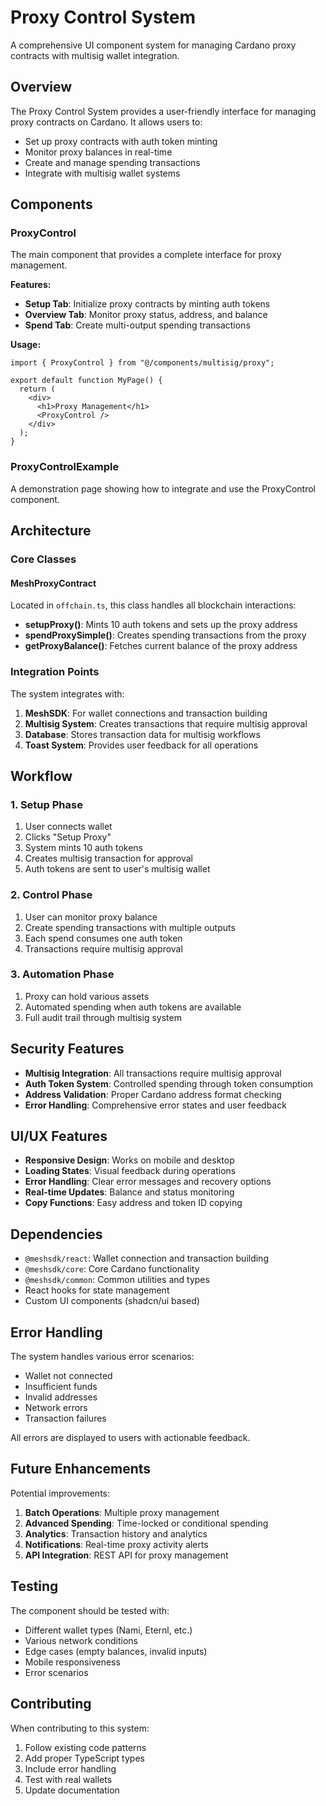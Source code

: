 # Proxy Control System

A comprehensive UI component system for managing Cardano proxy contracts with multisig wallet integration.

## Overview

The Proxy Control System provides a user-friendly interface for managing proxy contracts on Cardano. It allows users to:

- Set up proxy contracts with auth token minting
- Monitor proxy balances in real-time
- Create and manage spending transactions
- Integrate with multisig wallet systems

## Components

### ProxyControl

The main component that provides a complete interface for proxy management.

**Features:**
- **Setup Tab**: Initialize proxy contracts by minting auth tokens
- **Overview Tab**: Monitor proxy status, address, and balance
- **Spend Tab**: Create multi-output spending transactions

**Usage:**
```tsx
import { ProxyControl } from "@/components/multisig/proxy";

export default function MyPage() {
  return (
    <div>
      <h1>Proxy Management</h1>
      <ProxyControl />
    </div>
  );
}
```

### ProxyControlExample

A demonstration page showing how to integrate and use the ProxyControl component.

## Architecture

### Core Classes

#### MeshProxyContract

Located in `offchain.ts`, this class handles all blockchain interactions:

- **setupProxy()**: Mints 10 auth tokens and sets up the proxy address
- **spendProxySimple()**: Creates spending transactions from the proxy
- **getProxyBalance()**: Fetches current balance of the proxy address

### Integration Points

The system integrates with:

1. **MeshSDK**: For wallet connections and transaction building
2. **Multisig System**: Creates transactions that require multisig approval
3. **Database**: Stores transaction data for multisig workflows
4. **Toast System**: Provides user feedback for all operations

## Workflow

### 1. Setup Phase
1. User connects wallet
2. Clicks "Setup Proxy" 
3. System mints 10 auth tokens
4. Creates multisig transaction for approval
5. Auth tokens are sent to user's multisig wallet

### 2. Control Phase
1. User can monitor proxy balance
2. Create spending transactions with multiple outputs
3. Each spend consumes one auth token
4. Transactions require multisig approval

### 3. Automation Phase
1. Proxy can hold various assets
2. Automated spending when auth tokens are available
3. Full audit trail through multisig system

## Security Features

- **Multisig Integration**: All transactions require multisig approval
- **Auth Token System**: Controlled spending through token consumption
- **Address Validation**: Proper Cardano address format checking
- **Error Handling**: Comprehensive error states and user feedback

## UI/UX Features

- **Responsive Design**: Works on mobile and desktop
- **Loading States**: Visual feedback during operations
- **Error Handling**: Clear error messages and recovery options
- **Real-time Updates**: Balance and status monitoring
- **Copy Functions**: Easy address and token ID copying

## Dependencies

- `@meshsdk/react`: Wallet connection and transaction building
- `@meshsdk/core`: Core Cardano functionality
- `@meshsdk/common`: Common utilities and types
- React hooks for state management
- Custom UI components (shadcn/ui based)

## Error Handling

The system handles various error scenarios:

- Wallet not connected
- Insufficient funds
- Invalid addresses
- Network errors
- Transaction failures

All errors are displayed to users with actionable feedback.

## Future Enhancements

Potential improvements:

1. **Batch Operations**: Multiple proxy management
2. **Advanced Spending**: Time-locked or conditional spending
3. **Analytics**: Transaction history and analytics
4. **Notifications**: Real-time proxy activity alerts
5. **API Integration**: REST API for proxy management

## Testing

The component should be tested with:

- Different wallet types (Nami, Eternl, etc.)
- Various network conditions
- Edge cases (empty balances, invalid inputs)
- Mobile responsiveness
- Error scenarios

## Contributing

When contributing to this system:

1. Follow existing code patterns
2. Add proper TypeScript types
3. Include error handling
4. Test with real wallets
5. Update documentation



